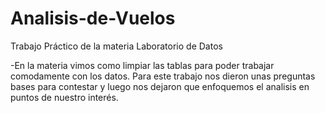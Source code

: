 # Analisis-de-Vuelos
Trabajo Práctico de la materia Laboratorio de Datos

-En la materia vimos como limpiar las tablas para poder trabajar comodamente con los datos.
Para este trabajo nos dieron unas preguntas bases para contestar y luego nos dejaron que enfoquemos el analisis en puntos de nuestro interés.
